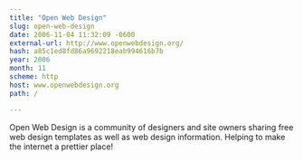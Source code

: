 ```yaml
---
title: "Open Web Design"
slug: open-web-design
date: 2006-11-04 11:32:09 -0600
external-url: http://www.openwebdesign.org/
hash: a85c1ed8fd86a9692218eab994616b7b
year: 2006
month: 11
scheme: http
host: www.openwebdesign.org
path: /

---
```


Open Web Design is a community of designers and site owners sharing free web design templates as well as web design information. Helping to make the internet a prettier place!
